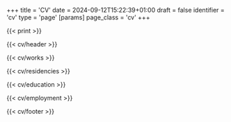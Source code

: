 +++
title = 'CV'
date = 2024-09-12T15:22:39+01:00
draft = false
identifier = 'cv'
type = 'page'
[params]
    page_class = 'cv'
+++

{{< print >}}

{{< cv/header >}}

{{< cv/works >}}

{{< cv/residencies >}}

{{< cv/education >}}

{{< cv/employment >}}

{{< cv/footer >}}